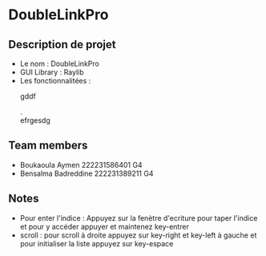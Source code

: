 # DoubleLinkPro 

<h2>Description de projet </h2>
<ul>
    <li> Le nom : DoubleLinkPro </li>
    <li> GUI Library : Raylib </li>
    <li> Les fonctionnalitées : </li>
    <dl> gddf </dl>.
    <dt> efrgesdg </dt>
</ul> 

<h2>Team members</h2>

<ul>
    <li>Boukaoula Aymen 222231586401 G4</li>
    <li>Bensalma Badreddine 222231389211 G4</li>
</ul> 


<h2>Notes</h2>

<ul>
    <li> Pour enter l'indice : Appuyez sur la fenètre d'ecriture pour taper l'indice et pour y accéder appuyer et maintenez key-entrer</li>
    <li> scroll : pour scroll à droite appuyez sur key-right et key-left à gauche et pour initialiser la liste appuyez sur key-espace</li>
</ul> 

